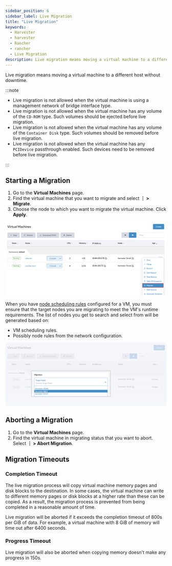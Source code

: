 ```yaml
---
sidebar_position: 6
sidebar_label: Live Migration
title: "Live Migration"
keywords:
  - Harvester
  - harvester
  - Rancher
  - rancher
  - Live Migration
description: Live migration means moving a virtual machine to a different host without downtime.
---
```


<head>
  <link rel="canonical" href="https://docs.harvesterhci.io/v1.3/vm/live-migration"/>
</head>

Live migration means moving a virtual machine to a different host without downtime.

:::note

- Live migration is not allowed when the virtual machine is using a management network of bridge interface type.
- Live migration is not allowed when the virtual machine has any volume of the `CD-ROM` type. Such volumes should be ejected before live migration.
- Live migration is not allowed when the virtual machine has any volume of the `Container Disk` type. Such volumes should be removed before live migration.
- Live migration is not allowed when the virtual machine has any  `PCIDevice` passthrough enabled. Such devices need to be removed before live migration.

:::

## Starting a Migration

1. Go to the **Virtual Machines** page.
1. Find the virtual machine that you want to migrate and select **⋮ > Migrate**.
1. Choose the node to which you want to migrate the virtual machine. Click **Apply**.

![](/img/v1.2/vm/migrate-action.png)

When you have [node scheduling rules](./create-windows-vm.md#node-scheduling-tab) configured for a VM, you must ensure that the target nodes you are migrating to meet the VM's runtime requirements. The list of nodes you get to search and select from will be generated based on:
- VM scheduling rules.
- Possibly node rules from the network configuration.

![](/img/v1.2/vm/migrate.png)

## Aborting a Migration

1. Go to the **Virtual Machines** page.
1. Find the virtual machine in migrating status that you want to abort. Select **⋮ > Abort Migration**.

## Migration Timeouts

### Completion Timeout

The live migration process will copy virtual machine memory pages and disk blocks to the destination. In some cases, the virtual machine can write to different memory pages or disk blocks at a higher rate than these can be copied. As a result, the migration process is prevented from being completed in a reasonable amount of time. 

Live migration will be aborted if it exceeds the completion timeout of 800s per GiB of data. For example, a virtual machine with 8 GiB of memory will time out after 6400 seconds.

### Progress Timeout

Live migration will also be aborted when copying memory doesn't make any progress in 150s.
